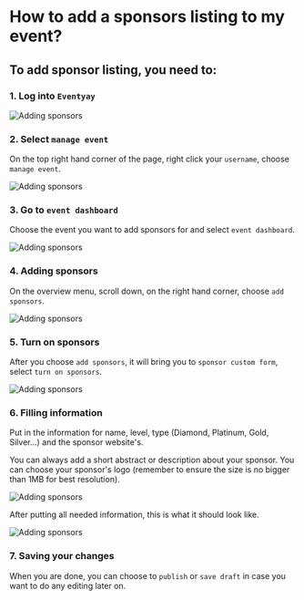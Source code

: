 # How to add a sponsors listing to my event?


##  To add sponsor listing, you need to: 


### 1. Log into `Eventyay`


![Adding sponsors](/images/How-do-I-create-discount-codes-1.png)


### 2. Select `manage event`


On the top right hand corner of the page, right click your `username`, choose `manage event`. 


![Adding sponsors](/images/How-can-I-add-a-form-to-collect-attendee-information-Manage-Event-Bar.png)


### 3. Go to `event dashboard`

Choose the event you want to add sponsors for and select `event dashboard`. 


![Adding sponsors](/images/How-can-I-add-a-form-to-collect-attendee-infomation-Event-dashboard.png)


### 4. Adding sponsors


On the overview menu, scroll down, on the right hand corner, choose `add sponsors`. 


![Adding sponsors](/images/How-to-add-sponsors-listing-to-my-event-Adding-sponsors-1.png)


### 5. Turn on sponsors


After you choose `add sponsors`, it will bring you to `sponsor custom form`, select `turn on sponsors`.


![Adding sponsors](/images/How-to-add-sponsors-listing-to-my-event-Adding-sponsors-2.png)



### 6. Filling information 


Put in the information for name, level, type (Diamond, Platinum, Gold, Silver...) and the sponsor website's. 


You can always add a short abstract or description about your sponsor. You can choose your sponsor's logo (remember to ensure the size is no bigger than 1MB for best resolution).


![Adding sponsors](/images/How-to-add-sponsors-listing-to-my-event-Adding-sponsors-3.png)


After putting all needed information, this is what it should look like.


![Adding sponsors](/images/How-to-add-sponsors-listing-to-my-event-Adding-sponsors-4.png)


### 7. Saving your changes 


When you are done, you can choose to `publish` or `save draft` in case you want to do any editing later on. 
